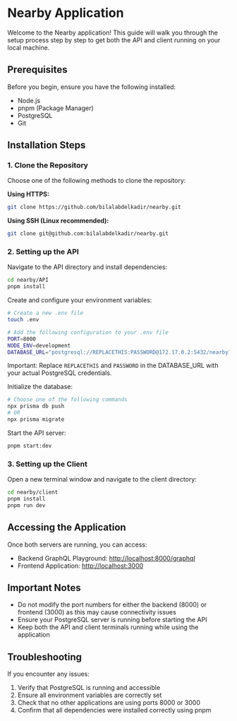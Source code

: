 # Nearby Application

Welcome to the Nearby application! This guide will walk you through the setup process step by step to get both the API and client running on your local machine.

## Prerequisites

Before you begin, ensure you have the following installed:

- Node.js
- pnpm (Package Manager)
- PostgreSQL
- Git

## Installation Steps

### 1. Clone the Repository

Choose one of the following methods to clone the repository:

**Using HTTPS:**

```bash
git clone https://github.com/bilalabdelkadir/nearby.git
```

**Using SSH (Linux recommended):**

```bash
git clone git@github.com:bilalabdelkadir/nearby.git
```

### 2. Setting up the API

Navigate to the API directory and install dependencies:

```bash
cd nearby/API
pnpm install
```

Create and configure your environment variables:

```bash
# Create a new .env file
touch .env

# Add the following configuration to your .env file
PORT=8000
NODE_ENV=development
DATABASE_URL="postgresql://REPLACETHIS:PASSWORD@172.17.0.2:5432/nearby?schema=public"
```

Important: Replace `REPLACETHIS` and `PASSWORD` in the DATABASE_URL with your actual PostgreSQL credentials.

Initialize the database:

```bash
# Choose one of the following commands
npx prisma db push
# OR
npx prisma migrate
```

Start the API server:

```bash
pnpm start:dev
```

### 3. Setting up the Client

Open a new terminal window and navigate to the client directory:

```bash
cd nearby/client
pnpm install
pnpm run dev
```

## Accessing the Application

Once both servers are running, you can access:

- Backend GraphQL Playground: [http://localhost:8000/graphql](http://localhost:8000/graphql)
- Frontend Application: [http://localhost:3000](http://localhost:3000)

## Important Notes

- Do not modify the port numbers for either the backend (8000) or frontend (3000) as this may cause connectivity issues
- Ensure your PostgreSQL server is running before starting the API
- Keep both the API and client terminals running while using the application

## Troubleshooting

If you encounter any issues:

1. Verify that PostgreSQL is running and accessible
2. Ensure all environment variables are correctly set
3. Check that no other applications are using ports 8000 or 3000
4. Confirm that all dependencies were installed correctly using pnpm
